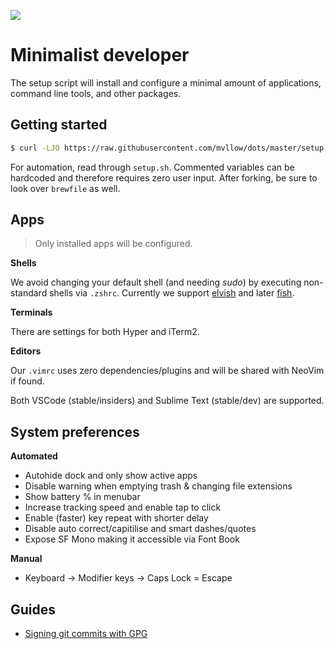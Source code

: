 ![](https://images.unsplash.com/photo-1449247709967-d4461a6a6103?ixlib=rb-1.2.1&ixid=eyJhcHBfaWQiOjEyMDd9&auto=format&fit=crop&fp-y=.7&w=1951&h=480&q=80)

# Minimalist developer

The setup script will install and configure a minimal amount of applications, command line tools, and other packages.

## Getting started

```sh
$ curl -LJO https://raw.githubusercontent.com/mvllow/dots/master/setup.sh && sh ./setup.sh
```

For automation, read through `setup.sh`. Commented variables can be hardcoded and therefore requires zero user input. After forking, be sure to look over `brewfile` as well.

## Apps

> Only installed apps will be configured.

**Shells**

We avoid changing your default shell (and needing _sudo_) by executing non-standard shells via `.zshrc`. Currently we support [elvish](elv.sh) and later [fish](fishshell.com).

**Terminals**

There are settings for both Hyper and iTerm2.

**Editors**

Our `.vimrc` uses zero dependencies/plugins and will be shared with NeoVim if found.

Both VSCode (stable/insiders) and Sublime Text (stable/dev) are supported.

## System preferences

**Automated**

- Autohide dock and only show active apps
- Disable warning when emptying trash & changing file extensions
- Show battery % in menubar
- Increase tracking speed and enable tap to click
- Enable (faster) key repeat with shorter delay
- Disable auto correct/capitilise and smart dashes/quotes
- Expose SF Mono making it accessible via Font Book

**Manual**

- Keyboard -> Modifier keys -> Caps Lock = Escape

## Guides

- [Signing git commits with GPG](https://github.com/mvllow/dots/blob/master/guides/signing-git-commits-with-gpg.md)
